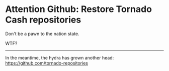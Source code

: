 # Attention Github: Restore Tornado Cash repositories

Don't be a pawn to the nation state.

WTF?

-------

In the meantime, the hydra has grown another head: https://github.com/tornado-repositories

